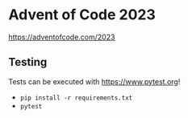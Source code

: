 # Advent of Code 2023

https://adventofcode.com/2023

## Testing
Tests can be executed with https://www.pytest.org!
* `pip install -r requirements.txt`
* `pytest`
